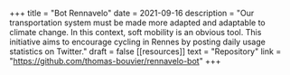 +++
title = "Bot Rennavelo"
date = 2021-09-16
description = "Our transportation system must be made more adapted and adaptable to climate change. In this context, soft mobility is an obvious tool. This initiative aims to encourage cycling in Rennes by posting daily usage statistics on Twitter."
draft = false
[[resources]]
    text = "Repository"
    link = "https://github.com/thomas-bouvier/rennavelo-bot"
+++